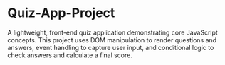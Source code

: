 # Quiz-App-Project
A lightweight, front-end quiz application demonstrating core JavaScript concepts. This project uses DOM manipulation to render questions and answers, event handling to capture user input, and conditional logic to check answers and calculate a final score.
